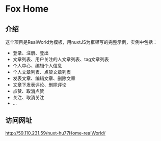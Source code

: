 # Fox Home
## 介绍
这个项目是RealWorld为模板，用nuxtJS为框架写的完整示例，实例中包括：

- 登录、注册、登出
- 文章列表、用户关注的人文章列表、tag文章列表
- 个人中心、编辑个人信息
- 个人文章列表、点赞文章列表
- 发表文章、编辑文章、删除文章
- 文章下发表评论、删除评论
- 点赞、取消点赞
- 关注、取消关注
- ...

## 访问网址

http://59.110.231.59/nuxt-hu77Home-realWorld/